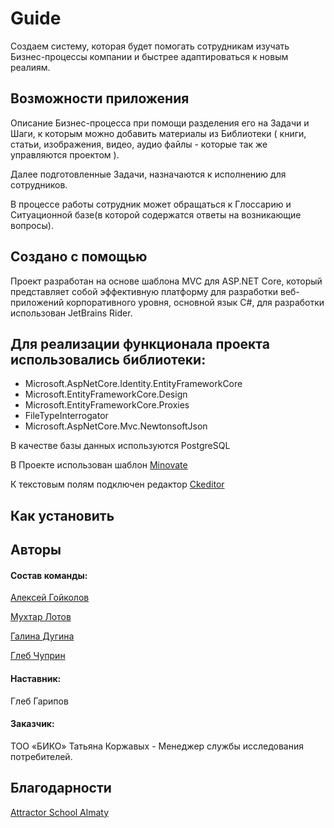 # Guide

Создаем  систему, которая будет помогать сотрудникам изучать Бизнес-процессы компании и быстрее адаптироваться к новым реалиям.

## Возможности приложения

Описание Бизнес-процесса при помощи разделения его на Задачи и Шаги, к которым можно добавить материалы из Библиотеки
( книги, статьи, изображения, видео, аудио файлы -  которые так же управляются проектом ).

Далее подготовленные Задачи, назначаются к исполнению для сотрудников.

В процессе работы сотрудник может обращаться к Глоссарию и Ситуационной базе(в которой содержатся ответы на возникающие вопросы).

## Создано с помощью
 Проект разработан на основе шаблона MVC для  ASP.NET Core, который  представляет собой эффективную платформу для разработки веб-приложений корпоративного уровня, 
 основной язык C#, для разработки использован JetBrains Rider.

## Для реализации функционала проекта использовались библиотеки:

* Microsoft.AspNetCore.Identity.EntityFrameworkCore
* Microsoft.EntityFrameworkCore.Design
* Microsoft.EntityFrameworkCore.Proxies
* FileTypeInterrogator
* Microsoft.AspNetCore.Mvc.NewtonsoftJson

В качестве базы данных используются PostgreSQL

В Проекте использован шаблон [Minovate](https://themeforest.net/item/minovate-angular-admin-dashboard/10068009)

К текстовым полям подключен редактор [Ckeditor](https://ckeditor.com/)
## Как установить


## Авторы
#### Состав команды:
[Алексей Гойколов](https://github.com/orgs/CSharp2-3Command2/people/AlexeyGoikolov)

[Мухтар Лотов](https://github.com/orgs/CSharp2-3Command2/people/MuhtarLotov)

[Галина Дугина](https://github.com/orgs/CSharp2-3Command2/people/GalinaDugina)

[Глеб Чуприн](https://github.com/orgs/CSharp2-3Command2/people/GlebChuprin)
#### Наставник:

Глеб Гарипов

#### Заказчик:

ТОО «БИКО»
Татьяна Коржавых - Менеджер службы исследования потребителей.

## Благодарности

[Attractor School Almaty](https://attractor-school.com/almaty)
